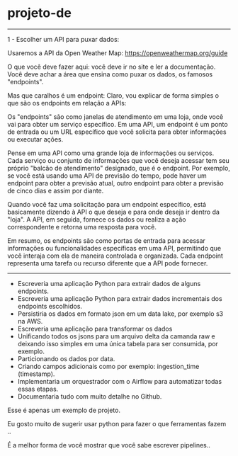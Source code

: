# projeto-de
--------------------------------------------------------------------------------

1 - Escolher um API para puxar dados:

Usaremos a API da Open Weather Map:  https://openweathermap.org/guide

O que você deve fazer aqui: você deve ir no site e ler a documentação. Você deve achar a área que ensina como puxar os dados, os famosos "endpoints".

Mas que caralhos é um endpoint: Claro, vou explicar de forma simples o que são os endpoints em relação a APIs:

Os "endpoints" são como janelas de atendimento em uma loja, onde você vai para obter um serviço específico. Em uma API, um endpoint é um ponto de entrada ou um URL específico que você solicita para obter informações ou executar ações.

Pense em uma API como uma grande loja de informações ou serviços. Cada serviço ou conjunto de informações que você deseja acessar tem seu próprio "balcão de atendimento" designado, que é o endpoint. Por exemplo, se você está usando uma API de previsão do tempo, pode haver um endpoint para obter a previsão atual, outro endpoint para obter a previsão de cinco dias e assim por diante.

Quando você faz uma solicitação para um endpoint específico, está basicamente dizendo à API o que deseja e para onde deseja ir dentro da "loja". A API, em seguida, fornece os dados ou realiza a ação correspondente e retorna uma resposta para você.

Em resumo, os endpoints são como portas de entrada para acessar informações ou funcionalidades específicas em uma API, permitindo que você interaja com ela de maneira controlada e organizada. Cada endpoint representa uma tarefa ou recurso diferente que a API pode fornecer.

--------------------------------------------------------------------------------

- Escreveria uma aplicação Python para extrair dados de alguns endpoints.
- Escreveria uma aplicação Python para extrair dados incrementais dos endpoints escolhidos.
- Persistiria os dados em formato json em um data lake, por exemplo s3 na AWS.
- Escreveria uma aplicação para transformar os dados
- Unificando todos os jsons para um arquivo delta da camanda raw e deixando isso simples em uma única tabela para ser consumida, por exemplo.
- Particionando os dados por data.
- Criando campos adicionais como por exemplo: ingestion_time (timestamp).
- Implementaria um orquestrador com o Airflow para automatizar todas essas etapas.
- Documentaria tudo com muito detalhe no Github.

Esse é apenas um exemplo de projeto.

Eu gosto muito de sugerir usar python para fazer o que ferramentas fazem ..

É a melhor forma de você mostrar que você sabe escrever pipelines..
